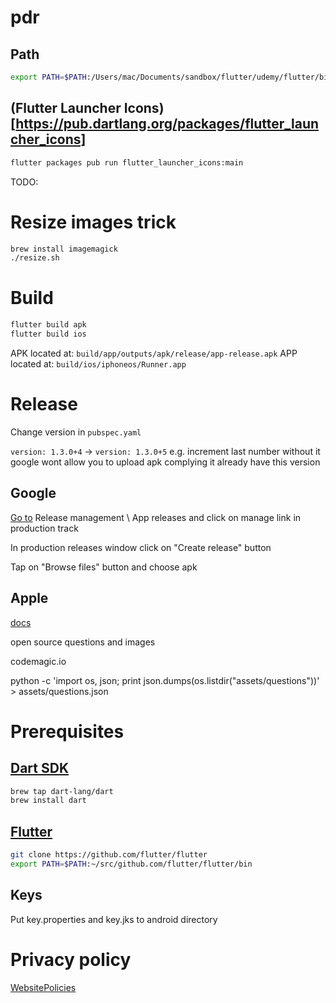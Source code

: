 # pdr

## Path

```bash
export PATH=$PATH:/Users/mac/Documents/sandbox/flutter/udemy/flutter/bin
```

## (Flutter Launcher Icons)[https://pub.dartlang.org/packages/flutter_launcher_icons]

```bash
flutter packages pub run flutter_launcher_icons:main
```

TODO:

# Resize images trick

```bash
brew install imagemagick
./resize.sh
```

# Build 

```bash
flutter build apk
flutter build ios
```

APK located at: `build/app/outputs/apk/release/app-release.apk`
APP located at: `build/ios/iphoneos/Runner.app`

# Release

Change version in `pubspec.yaml`

`version: 1.3.0+4` -> `version: 1.3.0+5` e.g. increment last number without it google wont allow you to upload apk complying it already have this version

## Google

[Go to](https://play.google.com/apps/publish/?account=6448344011839007794#ManageReleasesPlace:p=ua.net.marchenko.pdr&appid=4972343131826316274) Release management \ App releases and click on manage link in production track

In production releases window click on "Create release" button

Tap on "Browse files" button and choose apk

## Apple

[docs](https://flutter.dev/docs/deployment/ios)




open source questions and images


codemagic.io


python -c 'import os, json; print json.dumps(os.listdir("assets/questions"))' > assets/questions.json

# Prerequisites

## [Dart SDK](https://www.dartlang.org/tools/sdk#install)

```bash
brew tap dart-lang/dart
brew install dart
```

## [Flutter](https://flutter.dev/docs/get-started/install/macos)

```bash
git clone https://github.com/flutter/flutter
export PATH=$PATH:~/src/github.com/flutter/flutter/bin
```

## Keys

Put key.properties and key.jks to android directory


# Privacy policy

[WebsitePolicies](https://www.websitepolicies.com/policies/manage)